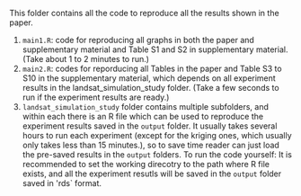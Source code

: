 This folder contains all the code to reproduce all the results shown in the paper.

1. `main1.R`: code for reproducing all graphs in both the paper and supplementary material and Table S1 and S2 in supplementary material. (Take about 1 to 2 minutes to run.)
2. `main2.R`: codes for reporducing all Tables in the paper and Table S3 to S10 in the supplementary material, which depends on all experiment results in the landsat_simulation_study folder. (Take a few seconds to run if the experiment results are ready.)
3. `landsat_simulation_study` folder contains multiple subfolders, and within each there is an R file which can be used to reproduce the experiment results saved in the `output` folder. It usually takes several hours to run each experiment (except for the kriging ones, which usually only takes less than 15 minutes.), so to save time reader can just load the pre-saved results in the `output` folders. To run the code yourself: It is recommended to set the working direcotry to the path where R file exists, and all the experiment resutls will be saved in the `output` folder saved in 'rds` format. 


